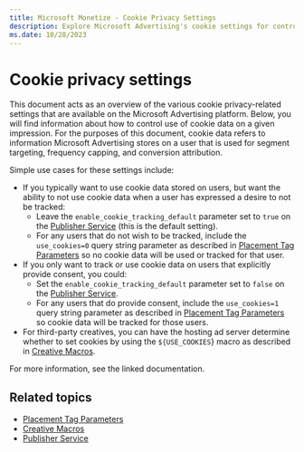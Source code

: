 ```yaml
---
title: Microsoft Monetize - Cookie Privacy Settings
description: Explore Microsoft Advertising's cookie settings for controlling user data used in segment targeting, frequency capping, and conversion attribution.
ms.date: 10/28/2023
---
```


# Cookie privacy settings

This document acts as an overview of the various cookie privacy-related settings that are available on the Microsoft Advertising platform. Below, you will find information about how to control use of cookie data on a given impression. For the purposes of this document, cookie data refers to information Microsoft Advertising stores on a user that is used for segment targeting, frequency capping, and conversion attribution.

Simple use cases for these settings include:

- If you typically want to use cookie data stored on users, but want the ability to not use cookie data when a user has expressed a desire to not be tracked:
  - Leave the `enable_cookie_tracking_default` parameter set to `true` on the [Publisher Service](../digital-platform-api/publisher-service.md) (this is the default setting).
  - For any users that do not wish to be tracked, include the `use_cookies=0` query string parameter as described in [Placement Tag Parameters](placement-tag-parameters.md) so no cookie data will be used or tracked for that user.
- If you only want to track or use cookie data on users that explicitly provide consent, you could:
  - Set the `enable_cookie_tracking_default` parameter set to `false` on the [Publisher Service](../digital-platform-api/publisher-service.md).
  - For any users that do provide consent, include the `use_cookies=1` query string parameter as described in [Placement Tag Parameters](placement-tag-parameters.md) so cookie data will be tracked for those users.
- For third-party creatives, you can have the hosting ad server determine whether to set cookies by using the `${USE_COOKIES`} macro as described in [Creative Macros](creative-macros.md).

For more information, see the linked documentation.

## Related topics

- [Placement Tag Parameters](placement-tag-parameters.md)
- [Creative Macros](creative-macros.md)
- [Publisher Service](../digital-platform-api/publisher-service.md)

